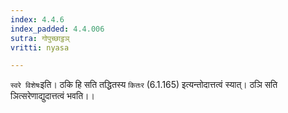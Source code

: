 ```yaml
---
index: 4.4.6
index_padded: 4.4.006
sutra: गोपुच्छाट्ठञ्
vritti: nyasa

---
```

`स्वरे विशेषः`इति। ठकि हि सति तद्धितस्य `कितःर` (6.1.165) इत्यन्तोदात्तत्वं स्यात्। ठञि सति ञित्सरेणाद्युदात्तत्वं भवति।।